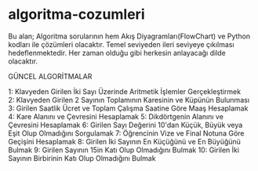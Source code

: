 # algoritma-cozumleri
Bu alan; Algoritma sorularının hem Akış Diyagramları(FlowChart) ve Python kodları ile çözümleri olacaktır. Temel seviyeden ileri seviyeye çıkılması hedeflenmektedir. Her zaman olduğu gibi herkesin anlayacağı dilde olacaktır. 

GÜNCEL ALGORİTMALAR

1: Klavyeden Girilen İki Sayı Üzerinde Aritmetik İşlemler Gerçekleştirmek<br>
2: Klavyeden Girilen 2 Sayının Toplamının Karesinin ve Küpünün Bulunması
3: Girilen Saatlik Ücret ve Toplam Çalışma Saatine Göre Maaş Hesaplamak
4: Kare Alanını ve Çevresini Hesaplamak
5: Dikdörtgenin Alanını ve Çevresini Hesaplamak
6: Girilen Sayı Değerini 10'dan Küçük, Büyük veya Eşit Olup Olmadığını Sorgulamak
7: Öğrencinin Vize ve Final Notuna Göre Geçişini Hesaplamak
8: Girilen İki Sayının En Küçüğünü ve En Büyüğünü Bulmak
9: Girilen Sayının 15in Katı Olup Olmadığını Bulmak
10: Girilen İki Sayının Birbirinin Katı Olup Olmadığını Bulmak
